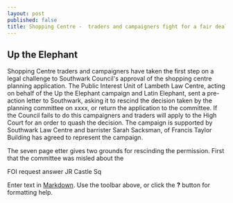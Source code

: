 ```yaml
---
layout: post
published: false
title: Shopping Centre -  traders and campaigners fight for a fair deal
---
```


## Up the Elephant

Shopping Centre traders and campaigners have taken the first step on a legal challenge to Southwark Council's approval of the shopping centre planning application.  The Public Interest Unit of Lambeth Law Centre, acting on behalf of the Up the Elephant campaign and Latin Elephant, sent a pre-action letter to Southwark, asking it to rescind the decision taken by the planning committee on xxxx, or return the application to the committee.  If the Council fails to do this campaigners and traders will apply to the High Court for an order to quash the decision.  The campaign is supported by Southwark Law Centre and barrister Sarah Sacksman, of Francis Taylor Building has agreed to represent the campaign.

The seven page etter gives two grounds for rescinding the permission. First that the committee was misled about the 



FOI request answer
JR 
Castle Sq




Enter text in [Markdown](http://daringfireball.net/projects/markdown/). Use the toolbar above, or click the **?** button for formatting help.